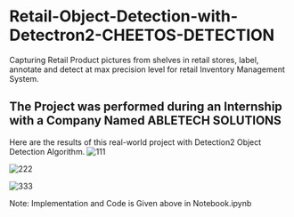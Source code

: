 # Retail-Object-Detection-with-Detectron2-CHEETOS-DETECTION
Capturing Retail Product pictures from shelves in retail stores, label, annotate and detect at max precision level for retail Inventory Management System.

## The Project was performed during an Internship with a Company Named ABLETECH SOLUTIONS

Here are the results of this real-world project with Detection2 Object Detection Algorithm.
![111](https://github.com/SamiUddin-tech/SamiUddin-tech/assets/81253183/22503f82-be71-469f-b4a6-623abcc0ec39)

![222](https://github.com/SamiUddin-tech/SamiUddin-tech/assets/81253183/16200568-4b12-486e-b6da-03d4829e8940)

![333](https://github.com/SamiUddin-tech/SamiUddin-tech/assets/81253183/69960874-9c98-46fd-83db-9eed5ba83af1)

Note: Implementation and Code is Given above in Notebook.ipynb


